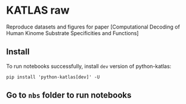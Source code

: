 # KATLAS raw


<!-- WARNING: THIS FILE WAS AUTOGENERATED! DO NOT EDIT! -->

Reproduce datasets and figures for paper \[Computational Decoding of
Human Kinome Substrate Specificities and Functions\]

## Install

To run notebooks successfully, install `dev` version of python-katlas:

    pip install 'python-katlas[dev]' -U

## Go to `nbs` folder to run notebooks
